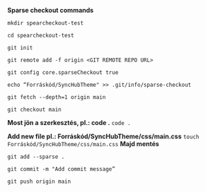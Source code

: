 **Sparse checkout commands**
```
mkdir spearcheckout-test
```
```
cd spearcheckout-test
```
```
git init
```
```
git remote add -f origin <GIT REMOTE REPO URL>
```
```
git config core.sparseCheckout true
```
```
echo “Forráskód/SyncHubTheme" >> .git/info/sparse-checkout
```
```
git fetch --depth=1 origin main
```
```
git checkout main
```

**Most jön a szerkesztés, pl.: code .** `code .`

**Add new file pl.: Forráskód/SyncHubTheme/css/main.css** `touch Forráskód/SyncHubTheme/css/main.css`
**Majd mentés**
```
git add --sparse .
```
```
git commit -m "Add commit message”
```
```
git push origin main
```
